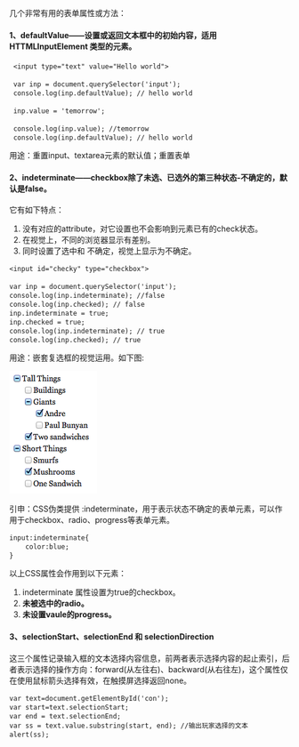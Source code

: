 几个非常有用的表单属性或方法：

#### 1、defaultValue——设置或返回文本框中的**初始内容**，适用 HTTMLInputElement 类型的元素。

```
 <input type="text" value="Hello world">

 var inp = document.querySelector('input');
 console.log(inp.defaultValue); // hello world

 inp.value = 'temorrow';

 console.log(inp.value); //temorrow
 console.log(inp.defaultValue); // hello world
```

用途：重置input、textarea元素的默认值；重置表单

#### 2、indeterminate——checkbox除了未选、已选外的第三种状态-不确定的，默认是false。

它有如下特点：

1. 没有对应的attribute，对它设置也不会影响到元素已有的check状态。
2. 在视觉上，不同的浏览器显示有差别。
3. 同时设置了选中和 不确定，视觉上显示为不确定。

```
<input id="checky" type="checkbox">

var inp = document.querySelector('input');
console.log(inp.indeterminate); //false
console.log(inp.checked); // false
inp.indeterminate = true;
inp.checked = true;
console.log(inp.indeterminate); // true
console.log(inp.checked); // true
```

用途：嵌套复选框的视觉运用。如下图:

![](/assets/indeterminatecheckboxes.png)

引申：CSS伪类提供 :indeterminate，用于表示状态不确定的表单元素，可以作用于checkbox、radio、progress等表单元素。

```
input:indeterminate{
    color:blue;
}
```

以上CSS属性会作用到以下元素：

1. indeterminate 属性设置为true的checkbox。
2. **未被选中的radio。**
3. **未设置vaule的progress。**

#### 3、selectionStart、selectionEnd 和 selectionDirection

这三个属性记录输入框的文本选择内容信息，前两者表示选择内容的起止索引，后者表示选择的操作方向：forward\(从左往右\)、backward\(从右往左\)，这个属性仅在使用鼠标箭头选择有效，在触摸屏选择返回none。

```
var text=document.getElementById('con');
var start=text.selectionStart;
var end = text.selectionEnd;
var ss = text.value.substring(start, end); //输出玩家选择的文本
alert(ss); 
```



